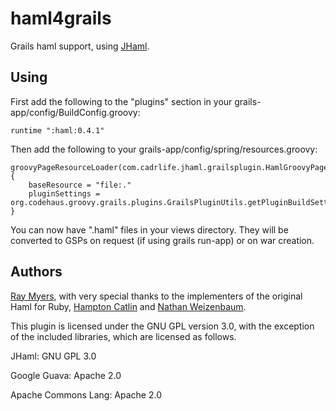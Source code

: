 # haml4grails

Grails haml support, using [JHaml](http://www.github.com/raymyers/JHaml).

## Using

First add the following to the "plugins" section in your grails-app/config/BuildConfig.groovy:

    runtime ":haml:0.4.1"

Then add the following to your grails-app/config/spring/resources.groovy:

    groovyPageResourceLoader(com.cadrlife.jhaml.grailsplugin.HamlGroovyPageResourceLoader) {
        baseResource = "file:."
        pluginSettings = org.codehaus.groovy.grails.plugins.GrailsPluginUtils.getPluginBuildSettings()
	}

You can now have ".haml" files in your views directory. They will be converted to GSPs on request (if using grails run-app) or on war creation.

## Authors

[Ray Myers](http://cadrlife.com), with very special thanks to the implementers of the 
original Haml for Ruby, [Hampton Catlin](http://hamptoncatlin.com) and [Nathan Weizenbaum](http://nex-3.com).

This plugin is licensed under the GNU GPL version 3.0, with the exception of the included 
libraries, which are licensed as follows.

JHaml: GNU GPL 3.0

Google Guava: Apache 2.0

Apache Commons Lang: Apache 2.0
